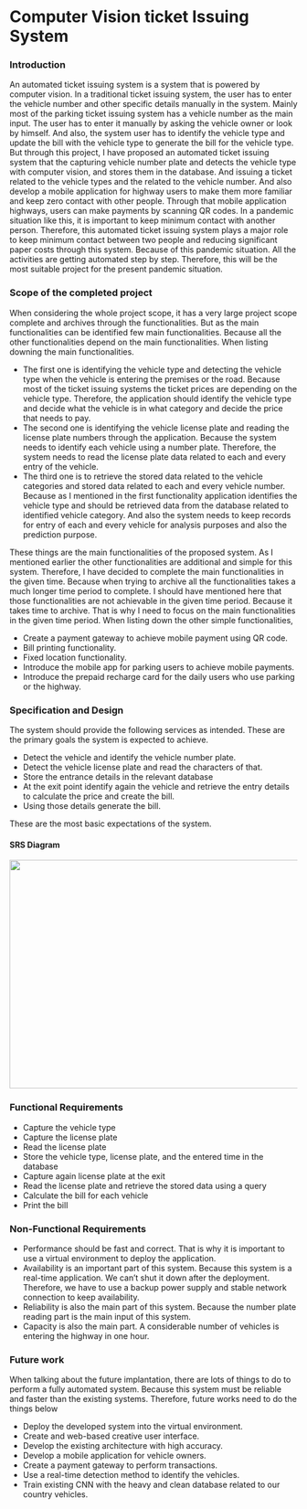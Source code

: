 # Computer Vision ticket Issuing System

### Introduction
An automated ticket issuing system is a system that is powered by computer vision. In a traditional ticket issuing system, the user has to enter the vehicle number and other specific details manually in the system. Mainly most of the parking ticket issuing system has a vehicle number as the main input. The user has to enter it manually by asking the vehicle owner or look by himself. And also, the system user has to identify the vehicle type and update the bill with the vehicle type to generate the bill for the vehicle type. But through this project, I have proposed an automated ticket issuing system that the capturing vehicle number plate and detects the vehicle type with computer vision, and stores them in the database. And issuing a ticket related to the vehicle types and the related to the vehicle number. And also develop a mobile application for highway users to make them more familiar and keep zero contact with other people. Through that mobile application highways, users can make payments by scanning QR codes. In a pandemic situation like this, it is important to keep minimum contact with another person. Therefore, this automated ticket issuing system plays a major role to keep minimum contact between two people and reducing significant paper costs through this system. Because of this pandemic situation. All the activities are getting automated step by step. Therefore, this will be the most suitable project for the present pandemic situation.

### Scope of the completed project
When considering the whole project scope, it has a very large project scope complete and archives through the functionalities. But as the main functionalities can be identified few main functionalities. Because all the other functionalities depend on the main functionalities. When listing downing the main functionalities.
- The first one is identifying the vehicle type and detecting the vehicle type when the vehicle is entering the premises or the road. Because most of the ticket issuing systems the ticket prices are depending on the vehicle type. Therefore, the application should identify the vehicle type and decide what the vehicle is in what category and decide the price that needs to pay.
- The second one is identifying the vehicle license plate and reading the license plate numbers through the application. Because the system needs to identify each vehicle using a number plate. Therefore, the system needs to read the license plate data related to each and every entry of the vehicle.
- The third one is to retrieve the stored data related to the vehicle categories and stored data related to each and every vehicle number. Because as I mentioned in the first functionality application identifies the vehicle type and should be retrieved data from the database related to identified vehicle category. And also the system needs to keep records for entry of each and every vehicle for analysis purposes and also the prediction purpose.

These things are the main functionalities of the proposed system. As I mentioned earlier the other functionalities are additional and simple for this system. Therefore, I have decided to complete the main functionalities in the given time. Because when trying to archive all the functionalities takes a much longer time period to complete. I should have mentioned here that those functionalities are not achievable in the given time period. Because it takes time to archive. That is why I need to focus on the main functionalities in the given time period. When listing down the other simple functionalities,
- Create a payment gateway to achieve mobile payment using QR code.
- Bill printing functionality.
- Fixed location functionality.
- Introduce the mobile app for parking users to achieve mobile payments.
- Introduce the prepaid recharge card for the daily users who use parking or the highway.

### Specification and Design
The system should provide the following services as intended. These are the primary goals the system is expected to achieve.
- Detect the vehicle and identify the vehicle number plate.
- Detect the vehicle license plate and read the characters of that.
- Store the entrance details in the relevant database
- At the exit point identify again the vehicle and retrieve the entry details to calculate the price and create the bill.
- Using those details generate the bill.

These are the most basic expectations of the system.

#### SRS Diagram 
<!-- ![srs diagram](https://user-images.githubusercontent.com/58289018/170037033-b9aaadbe-731b-4b38-9c04-25d3f430cc51.png | width=400) -->
<img src="https://user-images.githubusercontent.com/58289018/170037033-b9aaadbe-731b-4b38-9c04-25d3f430cc51.png" width="600" height="400">

### Functional Requirements
- Capture the vehicle type
- Capture the license plate
- Read the license plate
- Store the vehicle type, license plate, and the entered time in the database
- Capture again license plate at the exit
- Read the license plate and retrieve the stored data using a query
- Calculate the bill for each vehicle
- Print the bill

### Non-Functional Requirements
- Performance should be fast and correct. That is why it is important to use a virtual environment to deploy the application.
- Availability is an important part of this system. Because this system is a real-time application. We can’t shut it down after the deployment. Therefore, we have to use a backup power supply and stable network connection to keep availability.
- Reliability is also the main part of this system. Because the number plate reading part is the main input of this system.
- Capacity is also the main part. A considerable number of vehicles is entering the highway in one hour.

### Future work
When talking about the future implantation, there are lots of things to do to perform a fully automated system. Because this system must be reliable and faster than the existing systems. Therefore, future works need to do the things below
- Deploy the developed system into the virtual environment.
- Create and web-based creative user interface.
- Develop the existing architecture with high accuracy.
- Develop a mobile application for vehicle owners.
- Create a payment gateway to perform transactions.
- Use a real-time detection method to identify the vehicles.
- Train existing CNN with the heavy and clean database related to our country vehicles.
